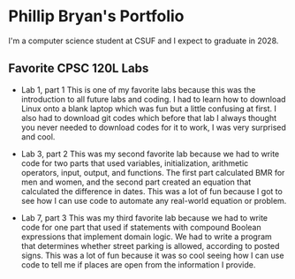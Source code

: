 # Phillip Bryan's Portfolio

I'm a computer science student at CSUF and I expect to graduate in 2028.

## Favorite CPSC 120L Labs
* Lab 1, part 1
    This is one of my favorite labs because this was the introduction to all future labs and coding. I had to learn how to download Linux onto a blank laptop which was fun but a little confusing at first. I also had to download git codes which before that lab I always thought you never needed to download codes for it to work, I was very surprised and cool.

* Lab 3, part 2
    This was my second favorite lab because we had to write code for two parts that used variables, initialization, arithmetic operators, input, output, and functions. The first part calculated BMR for men and women, and the second part created an equation that calculated the difference in dates. This was a lot of fun because I got to see how I can use code to automate any real-world equation or problem.

* Lab 7, part 3
    This was my third favorite lab because we had to write code for one part that used if statements with compound Boolean expressions that implement domain logic. We had to write a program that determines whether street parking is allowed, according to posted signs. This was a lot of fun because it was so cool seeing how I can use code to tell me if places are open from the information I provide.
